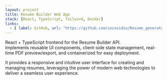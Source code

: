 ```yaml
---
layout: project
title: Resume Builder Web App
stack: [React, TypeScript, Tailwind, Docker]
links:
  - { label: GitHub, url: "https://github.com/socovidiu/Resume_generator_frontend" }
---
```

React + TypeScript frontend for the Resume Builder API.  
Implements reusable UI components, client-side state management, real-time PDF preview/export, and containerized for easy deployment.

It provides a responsive and intuitive user interface for creating and managing resumes, leveraging the power of modern web technologies to deliver a seamless user experience.

